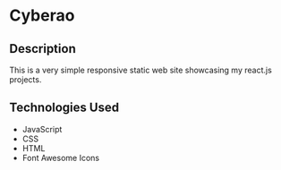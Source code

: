 # Cyberao
## Description
This is a very simple responsive static web site showcasing my react.js projects.

## Technologies Used
* JavaScript
* CSS
* HTML
* Font Awesome Icons


